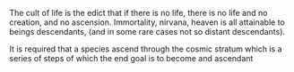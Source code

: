 The cult of life is the edict that if there is no life, there is no life and no creation, and no ascension. Immortality, nirvana, heaven is all attainable to beings descendants, (and in some rare cases not so distant descendants).

It is required that a species ascend through the cosmic stratum which is a series of steps of which the end goal is to become and ascendant
